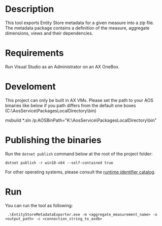 ﻿# Description

This tool exports Entity Store metadata for a given measure into a zip file. The metadata package contains a definition of the measure, aggregate dimensions, views and their dependencies. 

# Requirements

Run Visual Studio as an Administrator on an AX OneBox.

# Develoment

This project can only be built in AX VMs. Please set the path to your AOS binaries like below if you path differs from the default one boxes (C:\AosService\PackagesLocalDirectory\bin)

msbuild *.sln /p:AOSBinPath="K:\AosService\PackagesLocalDirectory\bin"

# Publishing the binaries

Run the ```dotnet publish``` command below at the root of the project folder:

```
dotnet publish -r win10-x64 --self-contained true
```

For other operating systems, please consult the [runtime identifier catalog](https://docs.microsoft.com/en-us/dotnet/core/rid-catalog).

# Run

You can run the tool as following:

```
 .\EntityStoreMetadataExporter.exe -m <aggregate_measurement_name> -o <output_path> -c <connection_string_to_axdb>
```

 